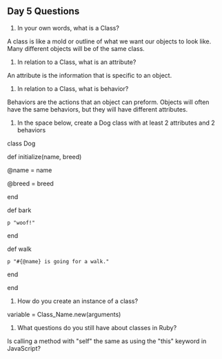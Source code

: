 ## Day 5 Questions

1. In your own words, what is a Class?

  A class is like a mold or outline of what we want our objects to look like. Many different objects will be of the same class.

1. In relation to a Class, what is an attribute?

  An attribute is the information that is specific to an object.

1. In relation to a Class, what is behavior?

  Behaviors are the actions that an object can preform. Objects will often have the same behaviors, but they will have different attributes.

1. In the space below, create a Dog class with at least 2 attributes and 2 behaviors

  class Dog

  def initialize(name, breed)

  @name = name

  @breed = breed

  end

  def bark

    p "woof!"

  end

  def walk

    p "#{@name} is going for a walk."

  end

end



1. How do you create an instance of a class?

  variable = Class_Name.new(arguments)

1. What questions do you still have about classes in Ruby?

  Is calling a method with "self" the same as using the "this" keyword in JavaScript?
